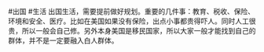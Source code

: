 #出国 #生活 
出国生活，需要提前做好规划。重要的几件事：教育、税收、保险、环境和安全、医疗。比如在美国如果没有保险，出点小事都贵得吓人。同时人工很贵，所以一般会自己修。另外本身美国是移民国家，所以大家一般才能找到自己的群体，并不是一定要融入白人群体。